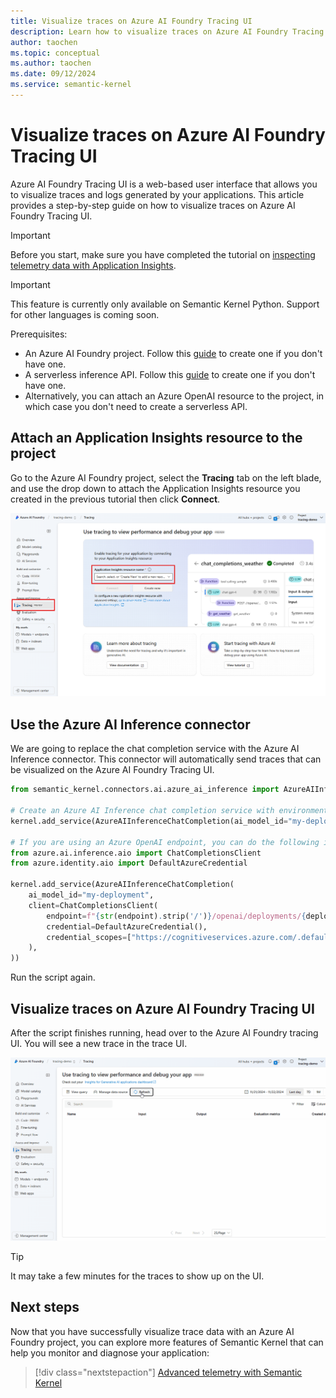 ```yaml
---
title: Visualize traces on Azure AI Foundry Tracing UI
description: Learn how to visualize traces on Azure AI Foundry Tracing UI
author: taochen
ms.topic: conceptual
ms.author: taochen
ms.date: 09/12/2024
ms.service: semantic-kernel
---
```


# Visualize traces on Azure AI Foundry Tracing UI

Azure AI Foundry Tracing UI is a web-based user interface that allows you to visualize traces and logs generated by your applications. This article provides a step-by-step guide on how to visualize traces on Azure AI Foundry Tracing UI.

> [!IMPORTANT]
> Before you start, make sure you have completed the tutorial on [inspecting telemetry data with Application Insights](./telemetry-with-app-insights.md).

> [!IMPORTANT]
> This feature is currently only available on Semantic Kernel Python. Support for other languages is coming soon.

Prerequisites:

- An Azure AI Foundry project. Follow this [guide](https://learn.microsoft.com/en-us/azure/ai-studio/how-to/create-projects) to create one if you don't have one.
- A serverless inference API. Follow this [guide](https://learn.microsoft.com/en-us/azure/ai-studio/how-to/deploy-models-serverless) to create one if you don't have one.
- Alternatively, you can attach an Azure OpenAI resource to the project, in which case you don't need to create a serverless API.

## Attach an Application Insights resource to the project

Go to the Azure AI Foundry project, select the **Tracing** tab on the left blade, and use the drop down to attach the Application Insights resource you created in the previous tutorial then click **Connect**.

![Attach an Application Insights resource to the project](../../../media/azure-ai-foundry-attach-app-insights.png)

## Use the Azure AI Inference connector

We are going to replace the chat completion service with the Azure AI Inference connector. This connector will automatically send traces that can be visualized on the Azure AI Foundry Tracing UI.

```python
from semantic_kernel.connectors.ai.azure_ai_inference import AzureAIInferenceChatCompletion

# Create an Azure AI Inference chat completion service with environment variables
kernel.add_service(AzureAIInferenceChatCompletion(ai_model_id="my-deployment", service_id="my-service-id"))

# If you are using an Azure OpenAI endpoint, you can do the following instead.
from azure.ai.inference.aio import ChatCompletionsClient
from azure.identity.aio import DefaultAzureCredential

kernel.add_service(AzureAIInferenceChatCompletion(
    ai_model_id="my-deployment",
    client=ChatCompletionsClient(
        endpoint=f"{str(endpoint).strip('/')}/openai/deployments/{deployment_name}",
        credential=DefaultAzureCredential(),
        credential_scopes=["https://cognitiveservices.azure.com/.default"],
    ),
))
```

Run the script again.

## Visualize traces on Azure AI Foundry Tracing UI

After the script finishes running, head over to the Azure AI Foundry tracing UI. You will see a new trace in the trace UI.

![Visualize traces on Azure AI Foundry Tracing UI](../../../media/azure-ai-foundry-tracing-ui.gif)

> [!TIP]
> It may take a few minutes for the traces to show up on the UI.

## Next steps

Now that you have successfully visualize trace data with an Azure AI Foundry project, you can explore more features of Semantic Kernel that can help you monitor and diagnose your application:

> [!div class="nextstepaction"]
> [Advanced telemetry with Semantic Kernel](./telemetry-advanced.md)
